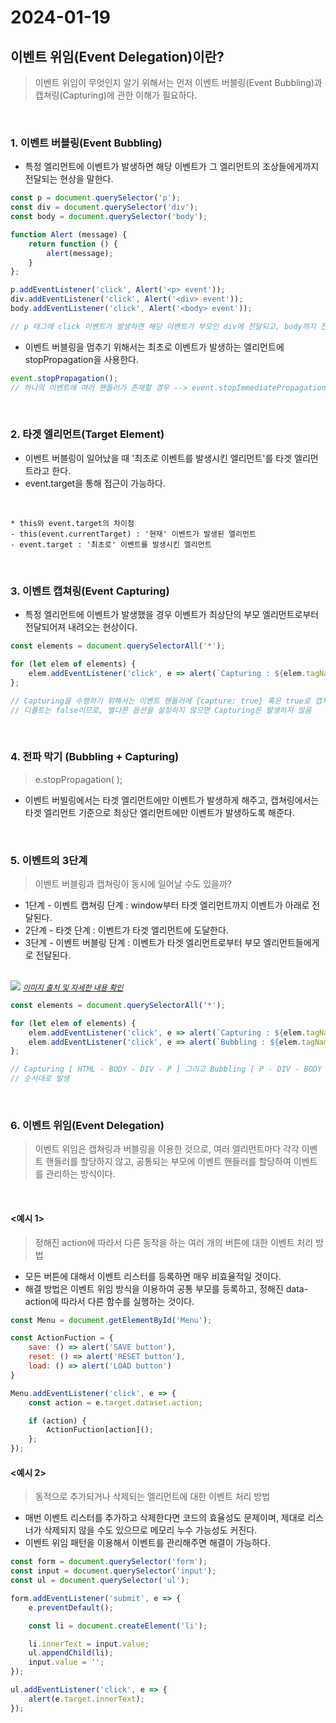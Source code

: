 # 2024-01-19

## 이벤트 위임(Event Delegation)이란?
> 이벤트 위임이 무엇인지 알기 위해서는 먼저 이벤트 버블링(Event Bubbling)과 캡쳐링(Capturing)에 관한 이해가 필요하다.

<br>

### 1. 이벤트 버블링(Event Bubbling)
- 특정 엘리먼트에 이벤트가 발생하면 해당 이벤트가 그 엘리먼트의 조상들에게까지 전달되는 현상을 말한다.

```js
const p = document.querySelector('p');
const div = document.querySelector('div');
const body = document.querySelector('body');

function Alert (message) {
    return function () {
        alert(message);
    }
};

p.addEventListener('click', Alert('<p> event'));
div.addEventListener('click', Alert('<div> event'));
body.addEventListener('click', Alert('<body> event'));

// p 태그에 click 이벤트가 발생하면 해당 이벤트가 부모인 div에 전달되고, body까지 전달
```

- 이벤트 버블링을 멈추기 위해서는 최초로 이벤트가 발생하는 엘리먼트에 stopPropagation을 사용한다.

```js
event.stopPropagation();
// 하나의 이벤트에 여러 핸들러가 존재할 경우 --> event.stopImmediatePropagation();
```

<br>

### 2. 타겟 엘리먼트(Target Element)
- 이벤트 버블링이 일어났을 때 '최초로 이벤트를 발생시킨 엘리먼트'를 타겟 엘리먼트라고 한다.
- event.target을 통해 접근이 가능하다.

<br>

    * this와 event.target의 차이점
    - this(event.currentTarget) : '현재' 이벤트가 발생된 엘리먼트
    - event.target : '최초로' 이벤트를 발생시킨 엘리먼트

<br>

### 3. 이벤트 캡쳐링(Event Capturing)
- 특정 엘리먼트에 이벤트가 발생했을 경우 이벤트가 최상단의 부모 엘리먼트로부터 전달되어져 내려오는 현상이다.

```js
const elements = document.querySelectorAll('*');

for (let elem of elements) {
    elem.addEventListener('click', e => alert(`Capturing : ${elem.tagName}`), true);
};

// Capturing을 수행하기 위해서는 이벤트 핸들러에 {capture: true} 혹은 true로 캡쳐링 옵션을 설정해야 함
// 디폴트는 false이므로, 별다른 옵션을 설정하지 않으면 Capturing은 발생하지 않음
```

<br>

### 4. 전파 막기 (Bubbling + Capturing)
> e.stopPropagation( );

- 이벤트 버빌링에서는 타겟 엘리먼트에만 이벤트가 발생하게 해주고, 캡쳐링에서는 타겟 엘리먼트 기준으로 최상단 엘리먼트에만 이벤트가 발생하도록 해준다.

<br>

### 5. 이벤트의 3단계

> 이벤트 버블링과 캡쳐링이 동시에 일어날 수도 있을까?

- 1단계 - 이벤트 캡쳐링 단계 : window부터 타겟 엘리먼트까지 이벤트가 아래로 전달된다.
- 2단계 - 타겟 단계 : 이벤트가 타겟 엘리먼트에 도달한다.
- 3단계 - 이벤트 버블링 단계 : 이벤트가 타겟 엘리먼트로부터 부모 엘리먼트들에게로 전달된다.

<br>

<img src="https://miro.medium.com/max/3004/0*5HJtyDUeAwoWqFNG.png">
<a href="https://velog.io/@moonheekim0118/JavaScript-%EC%9D%B4%EB%B2%A4%ED%8A%B8-%EB%B2%84%EB%B8%94%EB%A7%81" style="font-style: italic; font-size: 12px">이미지 출처 및 자세한 내용 확인</a>

<br>

```js
const elements = document.querySelectorAll('*');

for (let elem of elements) {
    elem.addEventListener('click', e => alert(`Capturing : ${elem.tagName}`), true);
    elem.addEventListener('click', e => alert(`Bubbling : ${elem.tagName}`));
};

// Capturing [ HTML - BODY - DIV - P ] 그리고 Bubbling [ P - DIV - BODY - HTML ]
// 순서대로 발생
```

<br>

### 6. 이벤트 위임(Event Delegation)
> 이벤트 위임은 캡쳐링과 버블링을 이용한 것으로, 여러 엘리먼트마다 각각 이벤트 핸들러를 할당하지 않고, 공통되는 부모에 이벤트 핸들러를 할당하여 이벤트를 관리하는 방식이다.

<br>

#### <예시 1>
> 정해진 action에 따라서 다른 동작을 하는 여러 개의 버튼에 대한 이벤트 처리 방법

- 모든 버튼에 대해서 이벤트 리스터를 등록하면 매우 비효율적일 것이다.
- 해결 방법은 이벤트 위임 방식을 이용하여 공통 부모를 등록하고, 정해진 data-action에 따라서 다른 함수를 실행하는 것이다.

```js
const Menu = document.getElementById('Menu');

const ActionFuction = {
    save: () => alert('SAVE button'),
    reset: () => alert('RESET button'),
    load: () => alert('LOAD button')
}

Menu.addEventListener('click', e => {
    const action = e.target.dataset.action;

    if (action) {
        ActionFuction[action]();
    };
});
```

#### <예시 2>
> 동적으로 추가되거나 삭제되는 엘리먼트에 대한 이벤트 처리 방법

- 매번 이벤트 리스터를 추가하고 삭제한다면 코드의 효율성도 문제이며, 제대로 리스너가 삭제되지 않을 수도 있으므로 메모리 누수 가능성도 커진다.
- 이벤트 위임 패턴을 이용해서 이벤트를 관리해주면 해결이 가능하다.

```js
const form = document.querySelector('form');
const input = document.querySelector('input');
const ul = document.querySelector('ul');

form.addEventListener('submit', e => {
    e.preventDefault();

    const li = document.createElement('li');

    li.innerText = input.value;
    ul.appendChild(li);
    input.value = '';
});

ul.addEventListener('click', e => {
    alert(e.target.innerText);
});
```
